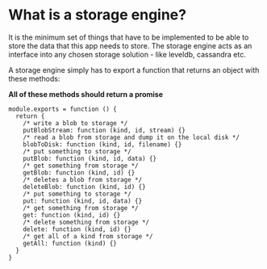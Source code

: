 What is a storage engine?
=========================

It is the minimum set of things that have to be implemented to be able
to store the data that this app needs to store. The storage engine acts
as an interface into any chosen storage solution - like leveldb, cassandra
etc.

A storage engine simply has to export a function that returns an object with these methods:

**All of these methods should return a promise**

    module.exports = function () {
      return {
        /* write a blob to storage */
        putBlobStream: function (kind, id, stream) {}
        /* read a blob from storage and dump it on the local disk */
        blobToDisk: function (kind, id, filename) {}
        /* put something to storage */
        putBlob: function (kind, id, data) {}
        /* get something from storage */
        getBlob: function (kind, id) {}
        /* deletes a blob from storage */
        deleteBlob: function (kind, id) {}
        /* put something to storage */
        put: function (kind, id, data) {}
        /* get something from storage */
        get: function (kind, id) {}
        /* delete something from storage */
        delete: function (kind, id) {}
        /* get all of a kind from storage */
        getAll: function (kind) {}
      }
    }